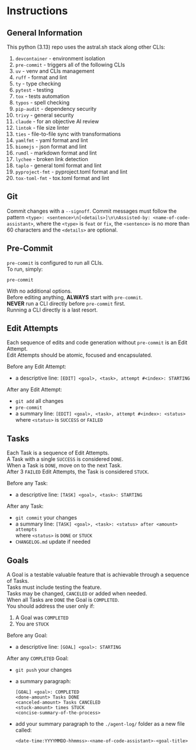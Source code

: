 # Instructions

## General Information

This python (3.13) repo uses the astral.sh stack along other CLIs:
1. `devcontainer` - environment isolation
2. `pre-commit` - triggers all of the following CLIs
3. `uv` - venv and CLIs management
4. `ruff` - format and lint
5. `ty` - type checking
6. `pytest` - testing
7. `tox` - tests automation
8. `typos` - spell checking
9. `pip-audit` - dependency security
10. `trivy` - general security
11. `claude` - for an objective AI review
12. `lintok` - file size linter
13. `ties` - file-to-file sync with transformations
14. `yamlfmt` - yaml format and lint
15. `biomejs` - json format and lint
16. `rumdl` - markdown format and lint
17. `lychee` - broken link detection
18. `taplo` - general toml format and lint
19. `pyproject-fmt` - pyproject.toml format and lint
20. `tox-toml-fmt` - tox.toml format and lint

## Git

Commit changes with a `--signoff`.
Commit messages must follow the pattern
`<type>: <sentence>\n[<details>]\n\nAssisted-by: <name-of-code-assistant>`,
where the `<type>` is `feat` or `fix`, the `<sentence>` is no more than 60
characters and the `<details>` are optional.  

## Pre-Commit

`pre-commit` is configured to run all CLIs.  
To run, simply:

```shell
pre-commit
```

With no additional options.  
Before editing anything, **ALWAYS** start with `pre-commit`.  
**NEVER** run a CLI directly before `pre-commit` first.  
Running a CLI directly is a last resort.  

## Edit Attempts

Each sequence of edits and code generation without
`pre-commit` is an Edit Attempt.  
Edit Attempts should be atomic, focused and encapsulated.  

Before any Edit Attempt:
- a descriptive line: `[EDIT] <goal>, <task>, attempt #<index>: STARTING`  

After any Edit Attempt:  
- `git add` all changes
- `pre-commit`
- a summary line: `[EDIT] <goal>, <task>, attempt #<index>: <status>`  
  where `<status>` is `SUCCESS` or `FAILED`

## Tasks

Each Task is a sequence of Edit Attempts.  
A Task with a single `SUCCESS` is considered `DONE`.  
When a Task is `DONE`, move on to the next Task.  
After 3 `FAILED` Edit Attempts, the Task is considered `STUCK`.  

Before any Task:  
- a descriptive line: `[TASK] <goal>, <task>: STARTING`  

After any Task:  
- `git commit` your changes
- a summary line: `[TASK] <goal>, <task>: <status> after <amount> attempts`  
  where `<status>` is `DONE` or `STUCK`
- `CHANGELOG.md` update if needed

## Goals

A Goal is a testable valuable feature that is achievable
through a sequence of Tasks.  
Tasks must include testing the feature.  
Tasks may be changed, `CANCELED` or added when needed.  
When all Tasks are `DONE` the Goal is `COMPLETED`.  
You should address the user only if:
1. A Goal was `COMPLETED`
2. You are `STUCK`

Before any Goal:
- a descriptive line: `[GOAL] <goal>: STARTING`  

After any `COMPLETED` Goal:
- `git push` your changes
- a summary paragraph:

  `[GOAL] <goal>: COMPLETED`  
  `<done-amount> Tasks DONE`  
  `<canceled-amount> Tasks CANCELED`  
  `<stuck-amount> times STUCK`  
  `<concise-summary-of-the-process>`  

- add your summary paragraph to the `./agent-log/` folder as a new file called:

  `<date-time:YYYYMMDD-hhmmss>-<name-of-code-assistant>-<goal-title>`
